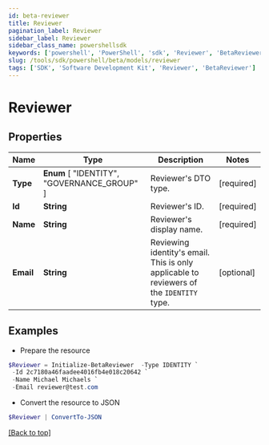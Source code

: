 ```yaml
---
id: beta-reviewer
title: Reviewer
pagination_label: Reviewer
sidebar_label: Reviewer
sidebar_class_name: powershellsdk
keywords: ['powershell', 'PowerShell', 'sdk', 'Reviewer', 'BetaReviewer'] 
slug: /tools/sdk/powershell/beta/models/reviewer
tags: ['SDK', 'Software Development Kit', 'Reviewer', 'BetaReviewer']
---
```



# Reviewer

## Properties

Name | Type | Description | Notes
------------ | ------------- | ------------- | -------------
**Type** |  **Enum** [  "IDENTITY",    "GOVERNANCE_GROUP" ] | Reviewer's DTO type. | [required]
**Id** | **String** | Reviewer's ID. | [required]
**Name** | **String** | Reviewer's display name. | [required]
**Email** | **String** | Reviewing identity's email. This is only applicable to reviewers of the `IDENTITY` type. | [optional] 

## Examples

- Prepare the resource
```powershell
$Reviewer = Initialize-BetaReviewer  -Type IDENTITY `
 -Id 2c7180a46faadee4016fb4e018c20642 `
 -Name Michael Michaels `
 -Email reviewer@test.com
```

- Convert the resource to JSON
```powershell
$Reviewer | ConvertTo-JSON
```


[[Back to top]](#) 

